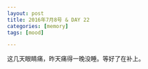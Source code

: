 ```yaml
---
layout: post
title: 2016年7月8号 & DAY 22 
categories: [memory]
tags: [mood]

---
```


这几天眼睛痛，昨天痛得一晚没睡。等好了在补上。
